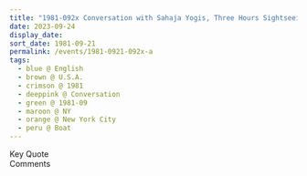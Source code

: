 ```yaml
---
title: "1981-092x Conversation with Sahaja Yogis, Three Hours Sightseeing Tour on a Boat of Circle Line, Manhattan, New York City, NY, U.S.A."
date: 2023-09-24
display_date: 
sort_date: 1981-09-21
permalink: /events/1981-0921-092x-a
tags:
  - blue @ English
  - brown @ U.S.A.
  - crimson @ 1981
  - deeppink @ Conversation
  - green @ 1981-09
  - maroon @ NY
  - orange @ New York City
  - peru @ Boat
---
```


<wave-list>
  <list-title color="green" width="75">Key Quote</list-title>
  <list-item color="BlanchedAlmond"  width="200"></list-item>
  <list-item color="Lavender"></list-item>
  <list-item color="BlanchedAlmond"></list-item>
</wave-list>

<br>

<wave-list>
  <list-title color="green" width="75">Comments</list-title>
  <list-item color="BlanchedAlmond"  width="200"></list-item>
  <list-item color="Lavender"></list-item>
  <list-item color="BlanchedAlmond"></list-item>
</wave-list>